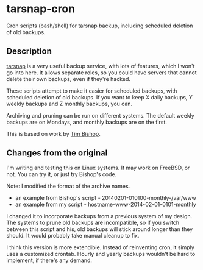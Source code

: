 tarsnap-cron
============

Cron scripts (bash/shell) for tarsnap backup, including scheduled deletion of old backups.

Description
-----------

[tarsnap][tarsnap] is a very useful backup service, with lots of features, which I won't go into here. It allows separate roles, so you could have servers that cannot delete their own backups, even if they're hacked. 

These scripts attempt to make it easier for scheduled backups, with scheduled deletion of old backups. If you want to keep X daily backups, Y weekly backups and Z monthly backups, you can.

Archiving and pruning can be run on different systems. The default weekly backups are on Mondays, and monthly backups are on the first. 

This is based on work by [Tim Bishop][bishop]. 


Changes from the original
-------------------------

I'm writing and testing this on Linux systems. It may work on FreeBSD, or not. You can try it, or just try Bishop's code. 

Note: I modified the format of the archive names. 
* an example from Bishop's script - 20140201-010100-monthly-/var/www
* an example from my script - hostname-www-2014-02-01-0101-monthly

I changed it to incorporate backups from a previous system of my design. The systems to prune old backups are incompatible, so if you switch between this script and his, old backups will stick around longer than they should. It would probably take manual cleanup to fix. 

I think this version is more extendible. Instead of reinventing cron, it simply uses a customized crontab. Hourly and yearly backups wouldn't be hard to implement, if there's any demand. 

[tarsnap]: http://www.tarsnap.com 
[bishop]: http://www.bishnet.net/tim/blog/2009/01/28/automating-tarsnap-backups/
